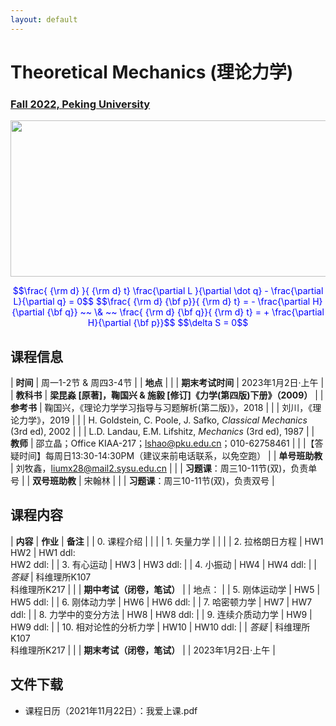 ```yaml
---
layout: default
---
```


<style>
table {
  font-family: arial, sans-serif;
  border-collapse: collapse;
  width: 100%;
}

td, th {
  border: 1px solid #dddddd;
  text-align: left;
  padding: 8px;
}

tr:nth-child(odd) {
  background-color: #dddddd;
}
</style>

<!-- 
<h2>
<font color="red">
*** Notice: links are not maintained after the end of course! 
</font>
</h2> -->

# <b>Theoretical Mechanics (理论力学)</b>

### <u>Fall 2022, Peking University</u>

<div style="display: flex; justify-content: center;">
<img src="http://friendshao.github.io/teaching/thmech19/thmech.png" width="550" height="250">
</div>


<p align="center">
<font color="blue">
$$\frac{ {\rm d} }{ {\rm d} t} \frac{\partial L }{\partial \dot q} - \frac{\partial L}{\partial q}  = 0$$
$$\frac{ {\rm d} {\bf p}}{ {\rm d} t} = - \frac{\partial H}{\partial {\bf q}} ~~ \& ~~ \frac{ {\rm d} {\bf q}}{ {\rm d} t} = + \frac{\partial H}{\partial {\bf p}}$$
$$\delta S = 0$$
</font>
</p>


## 课程信息

| **时间** |  周一1-2节 & 周四3-4节 |
| **地点** |  |
| **期末考试时间** | 2023年1月2日·上午 |
| **教科书** | **梁昆淼 [原著]，鞠国兴 & 施毅 [修订]《力学(第四版)下册》（2009）** |
| **参考书** | 鞠国兴，《理论力学学习指导与习题解析(第二版)》，2018 |
| | 刘川，《理论力学》，2019 |
| | H. Goldstein, C. Poole, J. Safko, *Classical Mechanics* (3rd ed), 2002 |
| | L.D. Landau, E.M. Lifshitz, *Mechanics* (3rd ed), 1987 |
| **教师** | 邵立晶；Office KIAA-217；lshao@pku.edu.cn；010-62758461 | 
| |【答疑时间】每周日13:30-14:30PM（建议来前电话联系，以免空跑） |
| **单号班助教** | 刘牧鑫，liumx28@mail2.sysu.edu.cn |
| | **习题课**：周三10-11节(双)，负责单号 |
| **双号班助教** | 宋翰林 |
| | **习题课**：周三10-11节(双)，负责双号 |

<p></p>

## 课程内容

| **内容** | **作业** | **备注** |
| 0. 课程介绍 | | |
| 1. 矢量力学 | | |
| 2. 拉格朗日方程 | HW1<br>HW2 | HW1 ddl: <br>HW2 ddl:  |
| 3. 有心运动 | HW3 | HW3 ddl:  |
| 4. 小振动 | HW4 | HW4 ddl:  |
| *答疑* | 科维理所K107<br>科维理所K217 | | 
| **期中考试（闭卷，笔试）** |  | 地点： |
| 5. 刚体运动学 | HW5 | HW5 ddl: |
| 6. 刚体动力学 | HW6 | HW6 ddl:  |
| 7. 哈密顿力学 | HW7 | HW7 ddl: |
| 8. 力学中的变分方法 | HW8 | HW8 ddl: |
| 9. 连续介质动力学 | HW9 | HW9 ddl:  |
| 10. 相对论性的分析力学 | HW10 | HW10 ddl: |
| *答疑* | 科维理所K107<br>科维理所K217 |  | 
| **期末考试（闭卷，笔试）** |  |  2023年1月2日·上午 |

<p></p>

## 文件下载

- 课程日历（2021年11月22日）：我爱上课.pdf

<p></p>

<!-- 
## 学生对课程的总体评价

<div style="display: flex; justify-content: center;">
<img src="thmeth21_score.png" width="880">
</div> -->

<script type="text/x-mathjax-config">
  MathJax.Hub.Config({
    tex2jax: {
      inlineMath: [ ['$','$'] ],
      processEscapes: true
    }
  });
</script>
<script type="text/javascript" src="https://cdn.mathjax.org/mathjax/latest/MathJax.js?config=TeX-AMS-MML_HTMLorMML">
</script>

